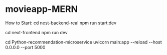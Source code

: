 # movieapp-MERN

How to Start:
cd nest-backend-real
npm run start:dev 

cd next-frontend
npm run dev

cd Python-recommendation-microservice
uvicorn main:app --reload --host 0.0.0.0 --port 5000
